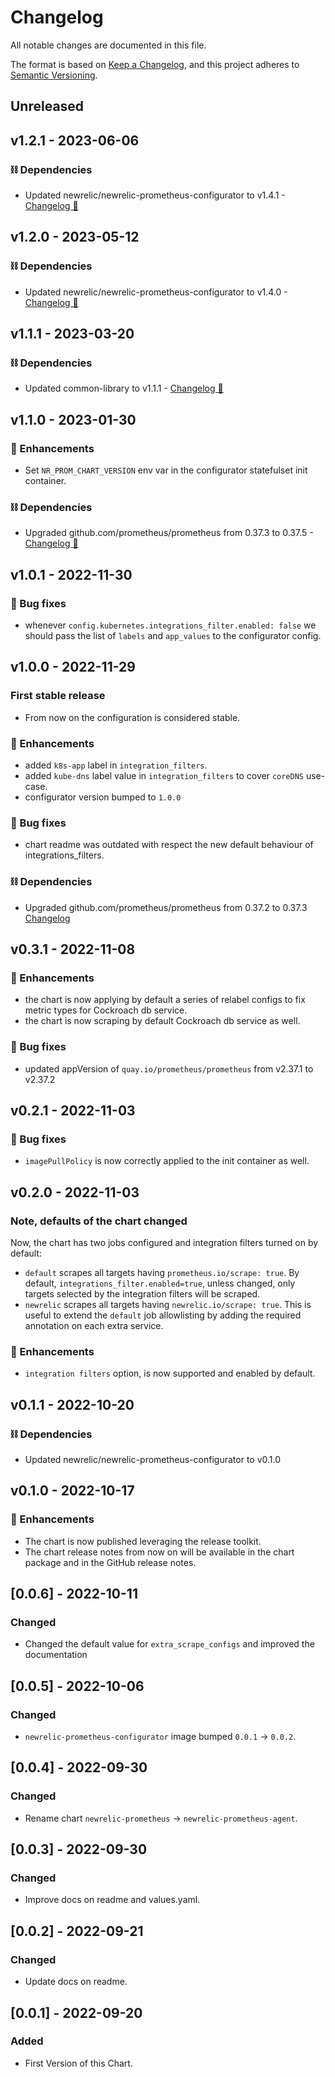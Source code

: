 # Changelog
All notable changes are documented in this file.

The format is based on [Keep a Changelog](https://keepachangelog.com/en/1.0.0/),
and this project adheres to [Semantic Versioning](https://semver.org/spec/v2.0.0.html).

## Unreleased

## v1.2.1 - 2023-06-06

### ⛓️ Dependencies
- Updated newrelic/newrelic-prometheus-configurator to v1.4.1 - [Changelog 🔗](https://github.com/newrelic/newrelic-prometheus-configurator/releases/tag/1.4.1)

## v1.2.0 - 2023-05-12

### ⛓️ Dependencies
- Updated newrelic/newrelic-prometheus-configurator to v1.4.0 - [Changelog 🔗](https://github.com/newrelic/newrelic-prometheus-configurator/releases/tag/1.4.0)

## v1.1.1 - 2023-03-20

### ⛓️ Dependencies
- Updated common-library to v1.1.1 - [Changelog 🔗](https://github.com/newrelic/helm-charts/releases/tag/common-library-1.1.1)

## v1.1.0 - 2023-01-30

### 🚀 Enhancements
- Set `NR_PROM_CHART_VERSION` env var in the configurator statefulset init container.

### ⛓️ Dependencies
- Upgraded github.com/prometheus/prometheus from 0.37.3 to 0.37.5 - [Changelog 🔗](https://github.com/prometheus/prometheus/releases/tag/0.37.5)

## v1.0.1 - 2022-11-30

### 🐞 Bug fixes
- whenever `config.kubernetes.integrations_filter.enabled: false` we should pass the list of `labels` and `app_values` to the configurator config.

## v1.0.0 - 2022-11-29

### First stable release
- From now on the configuration is considered stable.

### 🚀 Enhancements
- added `k8s-app` label in `integration_filters`.
- added `kube-dns` label value in `integration_filters` to cover `coreDNS` use-case.
- configurator version bumped to `1.0.0`

### 🐞 Bug fixes
- chart readme was outdated with respect the new default behaviour of integrations_filters.

### ⛓️ Dependencies
- Upgraded github.com/prometheus/prometheus from 0.37.2 to 0.37.3 [Changelog](https://github.com/prometheus/prometheus/releases/tag/0.37.3)

## v0.3.1 - 2022-11-08

### 🚀 Enhancements
- the chart is now applying by default a series of relabel configs to fix metric types for Cockroach db service.
- the chart is now scraping by default Cockroach db service as well.

### 🐞 Bug fixes
- updated appVersion of `quay.io/prometheus/prometheus` from v2.37.1 to v2.37.2

## v0.2.1 - 2022-11-03

### 🐞 Bug fixes
- `imagePullPolicy` is now correctly applied to the init container as well.

## v0.2.0 - 2022-11-03

### Note, defaults of the chart changed
Now, the chart has two jobs configured and integration filters turned on by default:
- `default` scrapes all targets having `prometheus.io/scrape: true`. By default, `integrations_filter.enabled=true`, unless changed, only targets selected by the integration filters will be scraped.
- `newrelic` scrapes all targets having `newrelic.io/scrape: true`. This is useful to extend the `default` job allowlisting by adding the required annotation on each extra service.

### 🚀 Enhancements
- `integration filters` option, is now supported and enabled by default.

## v0.1.1 - 2022-10-20

### ⛓️ Dependencies
- Updated newrelic/newrelic-prometheus-configurator to v0.1.0

## v0.1.0 - 2022-10-17

### 🚀 Enhancements
- The chart is now published leveraging the release toolkit.
- The chart release notes from now on will be available in the chart package and in the GitHub release notes.

## [0.0.6] - 2022-10-11
### Changed
- Changed the default value for `extra_scrape_configs` and improved the documentation

## [0.0.5] - 2022-10-06
### Changed
- `newrelic-prometheus-configurator` image bumped `0.0.1` -> `0.0.2`.

## [0.0.4] - 2022-09-30
### Changed
- Rename chart `newrelic-prometheus` -> `newrelic-prometheus-agent`.

## [0.0.3] - 2022-09-30
### Changed
- Improve docs on readme and values.yaml.

## [0.0.2] - 2022-09-21
### Changed
- Update docs on readme.

## [0.0.1] - 2022-09-20
### Added
- First Version of this Chart.

